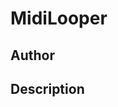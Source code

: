 # MidiLooper

## Author

<!-- Insert Your Name Here -->

## Description

<!-- Describe your example here -->
